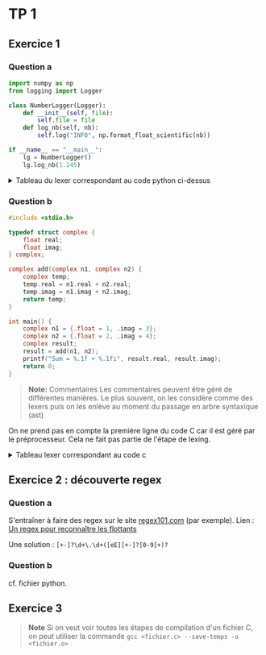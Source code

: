 # TP 1

## Exercice 1

### Question a

```python
import numpy as np
from logging import Logger

class NumberLogger(Logger):
    def __init__(self, file):
        self.file = file
    def log_nb(self, nb):
        self.log("INFO", np.format_float_scientific(nb))

if __name__ == "__main__":
    lg = NumberLogger()
    lg.log_nb(1.245)
```

<details>
<summary>Tableau du lexer correspondant au code python ci-dessus</summary>

| Category | Valeur | Position |
| :--- | :--- | :--- |
| kw_import| import | 1.1|
| space |  | 1.7|
| indent | numpy | 1.8|
| space |  | 1.13|
| kw_as | as | 1.14|
| space |   | 1.16|
| indent | np | 1.17|
| kw_from | from | 2.1|
| space |  | 2.5|
| indent | logging | 2.6|
| space |  | 2.13|
| kw_import | import | 2.14|
| space |  | 2.20|
| indent | Logger | 2.21|
| kw_class | class | 4.1|
| space |  | 4.6|
| indent | NumberLogger | 4.7|
| lparen | ( | 4.20|
| indent | Logger | 4.21|
| rparen | ) | 4.27|
| colon | : | 4.28|
| kw_tab | \t | 5.1|
| kw_def | def | 5.5|
| kw_init | \__init__ | 5.9|
| lparen | ( | 5.17|
| kw_self | self | 5.18|
| comma | , | 5.22|
| indent | file | 5.24|
| rparen | ) | 5.28|
| colon | : | 5.29|
| kw_tab | \t | 6.1|
| kw_tab | \t | 6.5|
| kw_self | self | 6.9|
| dot | . | 6.13|
| indent | file | 6.14|
| space |  | 6.18|
| assign | = | 6.19|
| space | | 6.20|
| indent | file | 6.21|
| kw_tab | \t | 7.1|
| kw_def | def | 7.5|
| indent | log_nb | 7.9|
| lparen | ( | 7.15|
| kw_self | self | 7.16|
| comma | , | 7.20|
| indent | nb | 7.22|
| rparen | ) | 7.24|
| colon | : | 7.25|
| kw_tab | \t | 8.1|
| kw_tab | \t | 8.5|
| kw_tab | \t | 8.9|
| kw_self | self | 8.13|
| dot | . | 8.17|
| indent | log | 8.18|
| lparen | ( | 8.21|
| quote | " | 8.22|
| str_lit | INFO | 8.22|
| quote | " | 8.26|
| comma | , | 8.27|
| space |  | 8.28|
| indent | np | 8.29|
| dot | . | 8.31|
| indent | format_float_scientific | 8.32|
| lparen | ( | 8.52|
| indent | nb | 8.53|
| rparen | ) | 8.55|
| rparen | ) | 8.56|
| kw_if | if | 10.1|
| space |  | 10.3|
| kw_filename | \__name__ | 10.4|
| space |  | 10.12|
| equal | == | 10.13|
| space |  | 10.15|
| quote | " | 10.16|
| str_lit | \__main__ | 10.16|
| quote | " | 10.24|
| colon | : | 10.25|
| kw_tab | \t | 11.1|
| kw_tab | \t | 11.5|
| indent | lg | 11.9|
| space |  | 11.11|
| assign | = | 11.12|
| space |  | 11.13|
| indent | NumberLogger | 11.14|
| lparen | ( | 11.27|
| rparen | ) | 11.28|
| kw_tab | \t | 12.1|
| kw_tab | \t | 12.5|
| indent | lg | 12.9|
| dot | . | 12.11|
| indent | log_nb | 12.12|
| lparen | ( | 12.18|
| float_lit | 1.245 | 12.19|
| rparen | ) | 12.23|
</details>

### Question b

```c
#include <stdio.h>

typedef struct complex {
    float real;
    float imag;
} complex;

complex add(complex n1, complex n2) {
    complex temp;
    temp.real = n1.real + n2.real;
    temp.imag = n1.imag + n2.imag;
    return temp;
}

int main() {
    complex n1 = {.float = 1, .imag = 3};
    complex n2 = {.float = 2, .imag = 4};
    complex result;
    result = add(n1, n2);
    printf("Sum = %.1f + %.1fi", result.real, result.imag);
    return 0;
}
```

> **Note:** Commentaires
> Les commentaires peuvent être géré de différentes manières. Le plus souvent, on les considère comme des lexers puis on les enlève au moment du passage en arbre syntaxique (ast)

On ne prend pas en compte la première ligne du code C car il est géré par le préprocesseur. Cela ne fait pas partie de l'étape de lexing.

<details>
<summary>Tableau lexer correspondant au code c</summary>

| Category | Valeur | Position |
| :--- | :--- | :--- |
| kw_typedef | typedef | 2.1|
| kw_struct | struct | 2.9|
| indent | complex | 2.15|
| lbrace | { | 2.22|
| kw_float | float | 2.24|
| indent | real | 2.29|
| semi | ; | 2.33|
| kw_float | float | 2.35|
| indent | imag | 2.40|
| semi | ; | 2.44|
| rbrace | } | 3.1|
| indent | complex | 3.3|
| semi | ; | 3.10|
| indent | complex | 4.1|
| indent | add | 4.9|
| lparen | ( | 4.12|
| indent | complex | 4.13|
| indent | n1 | 4.20|
| comma | , | 4.23|
| indent | complex | 4.25|
| indent | n2 | 4.32|
| rparen | ) | 4.35|
| lbrace | { | 4.37|
| indent | complex | 5.1|
| indent | temp | 5.9|
| semi | ; | 5.13|
| indent | temp | 6.1|
| dot | . | 6.5|
| indent | real | 6.6|
| assign | = | 6.10|
| indent | n1 | 6.12|
| dot | . | 6.15|
| indent | real | 6.16|
| plus | + | 6.20|
| indent | n2 | 6.22|
| dot | . | 6.25|
| indent | real | 6.26|
| semi | ; | 6.30|
| indent | temp | 7.1|
| dot | . | 7.5|
| indent | imag | 7.6|
| assign | = | 7.10|
| indent | n1 | 7.12|
| dot | . | 7.15|
| indent | imag | 7.16|
| plus | + | 7.20|
| indent | n2 | 7.22|
| dot | . | 7.25|
| indent | imag | 7.26|
| semi | ; | 7.30|
| indent | return | 8.1|
| indent | temp | 8.8|
| semi | ; | 8.12|
| rbrace | } | 9.1|
| kw_int | int | 11.1|
| kw_main | main | 11.5|
| lparen | ( | 11.9|
| rparen | ) | 11.10|
| lbrace | { | 11.12|
| indent | complex | 12.1|
| indent | n1 | 12.9|
| assign | = | 12.12|
| lbrace | { | 12.14|
| dot | . | 12.16|
| indent | float | 12.17|
| assign | = | 12.22|
| float_lit | 1 | 12.24|
| comma | , | 12.25|
| dot | . | 12.27|
| indent | imag | 12.28|
| assign | = | 12.32|
| float_lit | 3 | 12.34|
| rbrace | } | 12.35|
| semi | ; | 12.36|
| indent | complex | 13.1|
| indent | n2 | 13.9|
| assign | = | 13.12|
| lbrace | { | 13.14|
| dot | . | 13.16|
| indent | float | 13.17|
| assign | = | 13.22|
| float_lit | 2 | 13.24|
| comma | , | 13.25|
| dot | . | 13.27|
| indent | imag | 13.28|
| assign | = | 13.32|
| float_lit | 4 | 13.34|
| rbrace | } | 13.35|
| semi | ; | 13.36|
| indent | complex | 14.1|
| indent | result | 14.9|
| semi | ; | 14.15|
| indent | result | 15.1|
| assign | = | 15.8|
| indent | add | 15.10|
| lparen | ( | 15.13|
| indent | n1 | 15.14|
| comma | , | 15.17|
| indent | n2 | 15.19|
| rparen | ) | 15.22|
| semi | ; | 15.23|
| indent | printf | 16.1|
| lparen | ( | 16.7|
| string_lit | "Sum = %.1f + %.1fi" | 16.8|
| comma | , | 16.26|
| indent | result | 16.28|
| dot | . | 16.35|
| indent | real | 16.36|
| comma | , | 16.41|
| indent | result | 16.43|
| dot | . | 16.50|
| indent | imag | 16.51|
| rparen | ) | 16.55|
| semi | ; | 16.56|
| kw_return | return | 17.1|
| int_lit | 0 | 17.8|
| semi | ; | 17.9|
| rbrace | } | 18.1|
</details>

## Exercice 2 : découverte regex

### Question a

S'entraîner à faire des regex sur le site [regex101.com](regex101.com) (par exemple).
Lien : [Un regex pour reconnaître les flottants](https://regex101.com/r/qj63Wc/1)

Une solution : `[+-]?\d+\.\d+([eE][+-]?[0-9]+)?`

### Question b

cf. fichier python.

## Exercice 3

> **Note**
> Si on veut voir toutes les étapes de compilation d'un fichier C, on peut utiliser la commande `gcc <fichier.c> --save-temps -o <fichier.o>`

